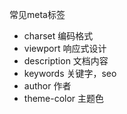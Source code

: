 常见meta标签
- charset 编码格式
- viewport 响应式设计
- description 文档内容
- keywords 关键字，seo
- author 作者
- theme-color 主题色 